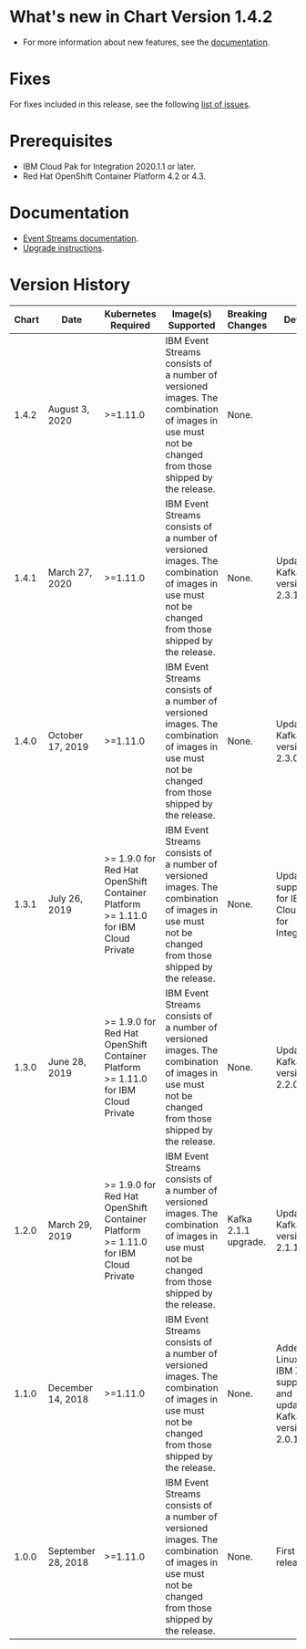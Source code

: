 # What's new in Chart Version 1.4.2

* For more information about new features, see the [documentation](https://ibm.github.io/event-streams/2019.4/about/whats-new/).

# Fixes

For fixes included in this release, see the following [list of issues](https://github.com/IBM/event-streams/issues?utf8=%E2%9C%93&q=is%3Aissue+label%3Abug+label%3A2019.4.3).

# Prerequisites
* IBM Cloud Pak for Integration 2020.1.1 or later.
* Red Hat OpenShift Container Platform 4.2 or 4.3.

# Documentation
* [Event Streams documentation](https://ibm.github.io/event-streams/).
* [Upgrade instructions](https://ibm.github.io/event-streams/installing/upgrading/).

# Version History
| Chart | Date               | Kubernetes Required                                                                    | Image(s) Supported                                                                                                                                  | Breaking Changes     | Details                                                          |
| ----- | ------------------ | -------------------------------------------------------------------------------------- | --------------------------------------------------------------------------------------------------------------------------------------------------- | -------------------- | ---------------------------------------------------------------- |
| 1.4.2 | August 3, 2020     | >=1.11.0                                                                               | IBM Event Streams consists of a number of versioned images. The combination of images in use must not be changed from those shipped by the release. | None.                |                                                                  |
| 1.4.1 | March 27, 2020     | >=1.11.0                                                                               | IBM Event Streams consists of a number of versioned images. The combination of images in use must not be changed from those shipped by the release. | None.                | Updated Kafka version to 2.3.1                                   |
| 1.4.0 | October 17, 2019   | >=1.11.0                                                                               | IBM Event Streams consists of a number of versioned images. The combination of images in use must not be changed from those shipped by the release. | None.                | Updated Kafka version to 2.3.0                                   |
| 1.3.1 | July 26, 2019      | >= 1.9.0 for Red Hat OpenShift Container Platform <br> >= 1.11.0 for IBM Cloud Private | IBM Event Streams consists of a number of versioned images. The combination of images in use must not be changed from those shipped by the release. | None.                | Updated support for IBM Cloud Pak for Integration                |
| 1.3.0 | June 28, 2019      | >= 1.9.0 for Red Hat OpenShift Container Platform <br> >= 1.11.0 for IBM Cloud Private | IBM Event Streams consists of a number of versioned images. The combination of images in use must not be changed from those shipped by the release. | None.                | Updated Kafka version to 2.2.0                                   |
| 1.2.0 | March 29, 2019     | >= 1.9.0 for Red Hat OpenShift Container Platform <br> >= 1.11.0 for IBM Cloud Private | IBM Event Streams consists of a number of versioned images. The combination of images in use must not be changed from those shipped by the release. | Kafka 2.1.1 upgrade. | Updated Kafka version to 2.1.1.                                  |
| 1.1.0 | December 14, 2018  | >=1.11.0                                                                               | IBM Event Streams consists of a number of versioned images. The combination of images in use must not be changed from those shipped by the release. | None.                | Added Linux on IBM Z support and updated Kafka version to 2.0.1. |
| 1.0.0 | September 28, 2018 | >=1.11.0                                                                               | IBM Event Streams consists of a number of versioned images. The combination of images in use must not be changed from those shipped by the release. | None.                | First release.                                                   |
